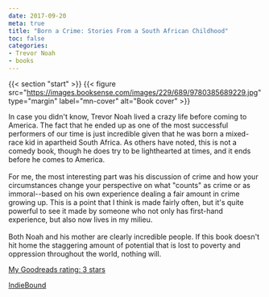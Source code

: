 ```yaml
---
date: 2017-09-20
meta: true
title: "Born a Crime: Stories From a South African Childhood"
toc: false
categories:
- Trevor Noah
- books
---
```


{{< section "start" >}}
{{< figure src="https://images.booksense.com/images/229/689/9780385689229.jpg" type="margin" label="mn-cover" alt="Book cover" >}}

In case you didn't know, Trevor Noah lived a crazy life before coming to America. The fact that he ended up as one of the most successful performers of our time is just incredible given that he was born a mixed-race kid in apartheid South Africa. As others have noted, this is not a comedy book, though he does try to be lighthearted at times, and it ends before he comes to America. <br /><br />For me, the most interesting part was his discussion of crime and how your circumstances change your perspective on what "counts" as crime or as immoral--based on his own experience dealing a fair amount in crime growing up. This is a point that I think is made fairly often, but it's quite powerful to see it made by someone who not only has first-hand experience, but also now lives in my milieu.<br /><br />Both Noah and his mother are clearly incredible people. If this book doesn't hit home the staggering amount of potential that is lost to poverty and oppression throughout the world, nothing will.

[My Goodreads rating: 3 stars](https://www.goodreads.com/review/show/2126921162)  

[IndieBound](https://www.indiebound.org/book/9780385689229)
